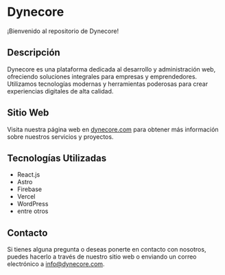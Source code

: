 # Dynecore

¡Bienvenido al repositorio de Dynecore!

## Descripción

Dynecore es una plataforma dedicada al desarrollo y administración web, ofreciendo soluciones integrales para empresas y emprendedores. Utilizamos tecnologías modernas y herramientas poderosas para crear experiencias digitales de alta calidad.

## Sitio Web

Visita nuestra página web en [dynecore.com](https://dynecore.com) para obtener más información sobre nuestros servicios y proyectos.

## Tecnologías Utilizadas

- React.js
- Astro
- Firebase
- Vercel
- WordPress
- entre otros

## Contacto

Si tienes alguna pregunta o deseas ponerte en contacto con nosotros, puedes hacerlo a través de nuestro sitio web o enviando un correo electrónico a info@dynecore.com.
